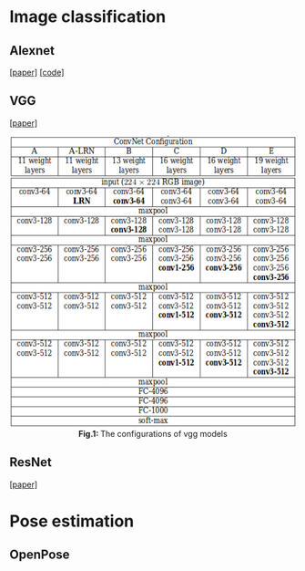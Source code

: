 # Image classification

## Alexnet
[[paper]](https://arxiv.org/pdf/1404.5997.pdf)  [[code]](/qualia2/vision/alexnet.py)

## VGG
[[paper]](https://arxiv.org/pdf/1409.1556.pdf)

<p align="center">
  <img src="/assets/vgg_config.png"/>
  <br>
  <b> Fig.1: </b> The configurations of vgg models 
</p>


## ResNet
[[paper]](https://arxiv.org/pdf/1512.03385.pdf)

# Pose estimation
## OpenPose


